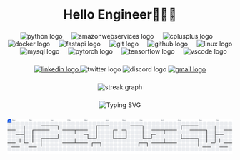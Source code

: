 <h1 align="center">Hello Engineer🙋‍♂️🤝</h1>

###

<div align="center">
  <img src="https://skillicons.dev/icons?i=py" height="60" alt="python logo"  />
  <img width="12" />
  <img src="https://skillicons.dev/icons?i=aws" height="60" alt="amazonwebservices logo"  />
  <img width="12" />
  <img src="https://skillicons.dev/icons?i=cpp" height="60" alt="cplusplus logo"  />
  <img width="12" />
  <img src="https://skillicons.dev/icons?i=docker" height="60" alt="docker logo"  />
  <img width="12" />
  <img src="https://skillicons.dev/icons?i=fastapi" height="60" alt="fastapi logo"  />
  <img width="12" />
  <img src="https://skillicons.dev/icons?i=git" height="60" alt="git logo"  />
  <img width="12" />
  <img src="https://skillicons.dev/icons?i=github" height="60" alt="github logo"  />
  <img width="12" />
  <img src="https://skillicons.dev/icons?i=linux" height="60" alt="linux logo"  />
  <img width="12" />
  <img src="https://skillicons.dev/icons?i=mysql" height="60" alt="mysql logo"  />
  <img width="12" />
  <img src="https://skillicons.dev/icons?i=pytorch" height="60" alt="pytorch logo"  />
  <img width="12" />
  <img src="https://skillicons.dev/icons?i=tensorflow" height="60" alt="tensorflow logo"  />
  <img width="12" />
  <img src="https://skillicons.dev/icons?i=vscode" height="60" alt="vscode logo"  />
</div>

###

<div align="center">
  <a href="https://bd.linkedin.com/in/asif734" target="_blank">
    <img src="https://img.shields.io/static/v1?message=LinkedIn&logo=linkedin&label=&color=0077B5&logoColor=white&labelColor=&style=for-the-badge" height="25" alt="linkedin logo"  />
  </a>
  <img src="https://img.shields.io/static/v1?message=Twitter&logo=twitter&label=&color=1DA1F2&logoColor=white&labelColor=&style=for-the-badge" height="25" alt="twitter logo"  />
  <img src="https://img.shields.io/static/v1?message=Discord&logo=discord&label=&color=7289DA&logoColor=white&labelColor=&style=for-the-badge" height="25" alt="discord logo"  />
  <a href="mailto:asifuzzamanasif734@gmail.com" target="_blank">
  <img src="https://img.shields.io/static/v1?message=Gmail&logo=gmail&label=&color=D14836&logoColor=white&labelColor=&style=for-the-badge" height="25" alt="gmail logo" />
</a>
</div>

###


<div align="center">
  <img src="https://streak-stats.demolab.com?user=asif734&locale=en&mode=daily&theme=dracula&hide_border=false&border_radius=5&order=3" height="150" alt="streak graph"  />
</div>


###

<div align="center">
  <img src="https://readme-typing-svg.demolab.com?font=Fira+Code&pause=1000&color=F75C7E&center=true&vCenter=true&width=435&lines=AI+Engineer+%7C+ML+Engineer;Open+Source+Contributor;Always+Learning+New+Things" alt="Typing SVG" />
</div>


###

<picture>
  <source media="(prefers-color-scheme: dark)" srcset="https://raw.githubusercontent.com/asif734/asif734/output/pacman-contribution-graph-dark.svg">
  <source media="(prefers-color-scheme: light)" srcset="https://raw.githubusercontent.com/asif734/asif734/output/pacman-contribution-graph.svg">
  <img alt="Pac-Man contribution graph" src="https://raw.githubusercontent.com/asif734/asif734/output/pacman-contribution-graph.svg">
</picture>

